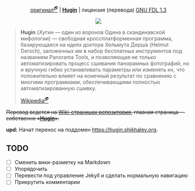 <!-- 

# Перевод документации по [Hugin](http://hugin.sourceforge.net/)

* Оригинал — [https://wiki.panotools.org/Hugin](https://wiki.panotools.org/Hugin) и далее по ссылкам.

* Начальная страница перевода здесь — [wiki/**Hugin**](https://github.com/shikhalev/hugin_doc_ru/wiki/Hugin).

Лицензия данного перевода — [GNU FDL 1.3](LICENSE).

-->

<p align="center">
 <a href="https://wiki.panotools.org/Hugin">оригинал<sup>🗗</sup></a> | <a href="https://github.com/shikhalev/hugin_doc_ru/wiki/Hugin"><b>Hugin</b></a> | лицензия (перевода) <a href="https://github.com/shikhalev/hugin_doc_ru/blob/master/LICENSE">GNU FDL 1.3</a></p>

<p align="center">
<img src="https://github.com/shikhalev/hugin_doc_ru/wiki/img/hugin-logo.png" />
</p>

> **Hugin** (*Хугин* — один из воронов Одина в скандинавской мифологии) —
> свободная кроссплатформенная программа, базирующаяся на идеях
> доктора Хельмута Дерша (Helmut Dersch), заложенных им в набор
> бесплатных инструментов под названием Panorama Tools, и позволяющая
> не только автоматизировать процесс сшивания панорамных фотографий,
> но и вручную гибко устанавливать параметры или изменять их, что
> положительно влияет на конечный результат по сравнению с многими
> программами, обеспечивающими полностью автоматизированную сшивку. 
>
> [Wikipedia<sup>🗗</sup>](https://ru.wikipedia.org/wiki/Hugin)

<s>Перевод ведется на [Wiki-страницах репозитория](https://github.com/shikhalev/hugin_doc_ru/wiki/), главная страница — собственно «[**Hugin**](https://github.com/shikhalev/hugin_doc_ru/wiki/Hugin)».</s>

**upd:** Начат перенос на поддомен <https://hugin.shikhalev.org>.

## TODO

- [ ] Сменить вики-разметку на Markdown
- [ ] Упорядочить
- [ ] Перевести под управление Jekyll и сделать нормальную навигацию
- [ ] Прикрутить комментарии
